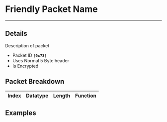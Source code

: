 # Friendly Packet Name #

---


## Details ##

Description of packet
  * Packet ID **`[0x73]`**
  * Uses Normal 5 Byte header
  * Is Encrypted

## Packet Breakdown ##
| Index | Datatype | Length | Function |
|:------|:---------|:-------|:---------|

## Examples ##